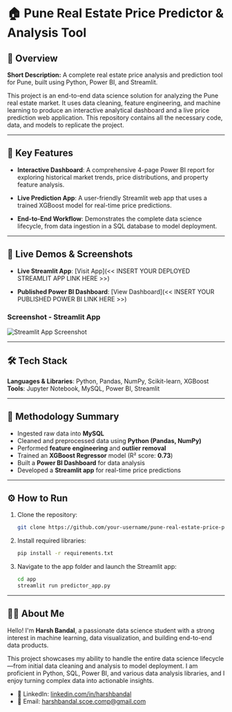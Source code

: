 # 🏠 Pune Real Estate Price Predictor & Analysis Tool

## 📌 Overview

**Short Description:** A complete real estate price analysis and prediction tool for Pune, built using Python, Power BI, and Streamlit.

This project is an end-to-end data science solution for analyzing the Pune real estate market. It uses data cleaning, feature engineering, and machine learning to produce an interactive analytical dashboard and a live price prediction web application. This repository contains all the necessary code, data, and models to replicate the project.

---

## 🚀 Key Features

* **Interactive Dashboard**: A comprehensive 4-page Power BI report for exploring historical market trends, price distributions, and property feature analysis.

* **Live Prediction App**: A user-friendly Streamlit web app that uses a trained XGBoost model for real-time price predictions.

* **End-to-End Workflow**: Demonstrates the complete data science lifecycle, from data ingestion in a SQL database to model deployment.

---

## 🔗 Live Demos & Screenshots

* **Live Streamlit App**: \[Visit App]\(<< INSERT YOUR DEPLOYED STREAMLIT APP LINK HERE >>)

* **Published Power BI Dashboard**: \[View Dashboard]\(<< INSERT YOUR PUBLISHED POWER BI LINK HERE >>)

### Screenshot - Streamlit App

![Streamlit App Screenshot](5688e426-0354-4903-9e1f-378a738bf15f.png)

---

## 🛠️ Tech Stack

**Languages & Libraries**: Python, Pandas, NumPy, Scikit-learn, XGBoost
**Tools**: Jupyter Notebook, MySQL, Power BI, Streamlit

---

## 🔬 Methodology Summary

* Ingested raw data into **MySQL**
* Cleaned and preprocessed data using **Python (Pandas, NumPy)**
* Performed **feature engineering** and **outlier removal**
* Trained an **XGBoost Regressor** model (R² score: **0.73**)
* Built a **Power BI Dashboard** for data analysis
* Developed a **Streamlit app** for real-time price predictions

---

## ⚙️ How to Run

1. Clone the repository:

   ```bash
   git clone https://github.com/your-username/pune-real-estate-price-predictor.git
   ```

2. Install required libraries:

   ```bash
   pip install -r requirements.txt
   ```

3. Navigate to the app folder and launch the Streamlit app:

   ```bash
   cd app  
   streamlit run predictor_app.py
   ```

---

## 👨‍💻 About Me

Hello! I'm **Harsh Bandal**, a passionate data science student with a strong interest in machine learning, data visualization, and building end-to-end data products.

This project showcases my ability to handle the entire data science lifecycle—from initial data cleaning and analysis to model deployment. I am proficient in Python, SQL, Power BI, and various data analysis libraries, and I enjoy turning complex data into actionable insights.

* 🔗 LinkedIn: [linkedin.com/in/harshbandal](https://linkedin.com/in/harshbandal)
* 📧 Email: [harshbandal.scoe.comp@gmail.com](mailto:harshbandal.scoe.comp@gmail.com)
